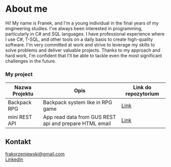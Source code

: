 # About me


Hi! My name is Franek, and I'm a young individual in the final years of my engineering studies. I've always been interested in programming, particularly in C# and SQL languages. I have professional experience where I use C#, T-SQL, and other tools on a daily basis to create high-quality software. I'm very committed at work and strive to leverage my skills to solve problems and deliver valuable projects. Thanks to my approach and hard work, I'm confident that I'll be able to tackle even the most significant challenges in the future.

### My project

| Nazwa Projektu | Opis | Link do repozytorium |
| -------------------|-------------------|----------------------|
| Backpack RPG | Backpack system like in RPG game  |[Link](https://github.com/Frakor98/portfolio/tree/main/RPGBackpack) |
| mini REST API | App read data from GUS REST api and prepare HTML email  |[Link](https://github.com/Frakor98/portfolio/tree/main/RESTApi) |


## Kontakt

[frakorzeniewski@gmail.com](mailto:frakorzeniewski@gmail.com)<br>
[LinkedIn](https://www.linkedin.com/in/franciszek-korzeniewski-3906a6173/)
